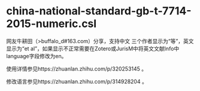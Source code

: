 # china-national-standard-gb-t-7714-2015-numeric.csl 

网友牛耕田（>buffalo_d#163.com）分享，支持中文
三个作者显示为“等”，英文显示为“et al”，如果显示不正常需要在Zotero或JurisM中将英文文献Info中language字段修改为en。

使用详情参见https://zhuanlan.zhihu.com/p/320253145 。

修改语言参见https://zhuanlan.zhihu.com/p/314928204 。